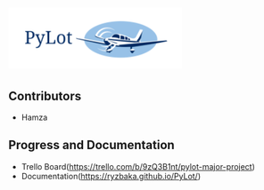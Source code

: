 # ![screenshot](pylotlogo.PNG)

## Contributors
* Hamza

## Progress and Documentation
* Trello Board(https://trello.com/b/9zQ3B1nt/pylot-major-project)
* Documentation(https://ryzbaka.github.io/PyLot/)
